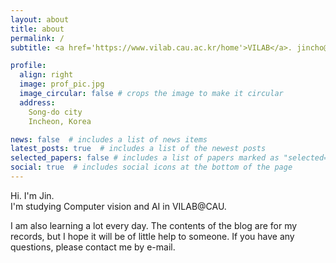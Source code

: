 ```yaml
---
layout: about
title: about
permalink: /
subtitle: <a href='https://www.vilab.cau.ac.kr/home'>VILAB</a>. jincho@vilab.cau.ac.kr.

profile:
  align: right
  image: prof_pic.jpg
  image_circular: false # crops the image to make it circular
  address: 
    Song-do city
    Incheon, Korea

news: false  # includes a list of news items
latest_posts: true  # includes a list of the newest posts
selected_papers: false # includes a list of papers marked as "selected={true}"
social: true  # includes social icons at the bottom of the page
---
```

<p>
Hi. I'm Jin.<br> 
I'm studying Computer vision and AI in VILAB@CAU.<br></p>
<p>I am also learning a lot every day. The contents of the blog are for my records, but I hope it will be of little help to someone. If you have any questions, please contact me by e-mail.</p>




<!-- Put your address / P.O. box / other info right below your picture. You can also disable any of these  elements by editing `profile` property of the YAML header of your `_pages/about.md`. Edit `_bibliography/ papers.bib` and Jekyll will render your [publications page](/al-folio/publications/) automatically. -->

<!-- Link to your social media connections, too. This theme is set up to use [Font Awesome icons](http://fortawesome.github.io/Font-Awesome/) and [Academicons](https://jpswalsh.github.io/academicons/), like the ones below. Add your Facebook, Twitter, LinkedIn, Google Scholar, or just disable all of them. -->
